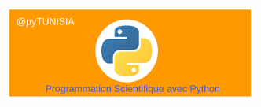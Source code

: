 

![](images/pyTUNISIA.png)

<preview-lia src="https://liascript.github.io/course/?https://liamd.informatik.tu-freiberg.de//dxEOgI2Vm/download#1" target="_blank">
</preview-lia>
    
